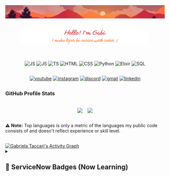 <div align="center" style="display: inline_block">
  <img align="center" src="https://github.com/GabiTaccari/GabiTaccari/blob/main/head.png"><br>
</div>

<br> 
<p align="center"><a href="https://github.com/GabiTaccari"><img width="80%" alt="Hello, I'm Gabi. I make lifes be easier with codes!" src="https://raw.githubusercontent.com/GabiTaccari/GabiTaccari/main/header-presentation.png" /></a></p>

<!-- <div align="center" style="display: inline_block">
<a href="https://github.com/GabiTaccari"><img src="https://readme-typing-svg.demolab.com?font=arial&pause=1000&color=CA8789&center=true&width=435&lines=Always+learning+new+things;Full-stack+developer;5%2B+years+of+coding+experience" alt="Typing SVG" /></a>
</div> -->

##
<div style="display: inline_block"  align="center"><br>
  
  <img align="center" alt="JS" src="https://img.shields.io/badge/PHP-777BB4?style=for-the-badge&logo=php&logoColor=white">
  <img align="center" alt="JS" src="https://img.shields.io/badge/JavaScript-F7DF1E?style=for-the-badge&logo=javascript&logoColor=black">
  <img align="center" alt="TS" src="https://img.shields.io/badge/TypeScript-007ACC?style=for-the-badge&logo=typescript&logoColor=white">
  <img align="center" alt="HTML" src="https://img.shields.io/badge/HTML5-E34F26?style=for-the-badge&logo=html5&logoColor=white">
  <img align="center" alt="CSS" src="https://img.shields.io/badge/CSS3-1572B6?style=for-the-badge&logo=css3&logoColor=white">
  <img align="center" alt="Python" src="https://img.shields.io/badge/Python-14354C?style=for-the-badge&logo=python&logoColor=white">
  <img align="center" alt="Elixir" src="https://img.shields.io/badge/Elixir-4B275F?style=for-the-badge&logo=elixir&logoColor=white">
  <img align="center" alt="SQL" src="https://img.shields.io/badge/MySQL-00000F?style=for-the-badge&logo=mysql&logoColor=white">
<!--   <img align="center" alt="Csharp" height="30" width="40" src="https://raw.githubusercontent.com/devicons/devicon/master/icons/csharp/csharp-original.svg"> -->
</div>

##

<div align="center">
  <a href="https://www.youtube.com/c/DevProTips?sub_confirmation=1">
    <img alt="youtube" title="Subscribe" src="https://img.shields.io/badge/YouTube-FF0000?style=for-the-badge&logo=youtube&logoColor=white"></a>
  
  <a href="https://www.youtube.com/c/DevProTips?sub_confirmation=1">
    <img alt="instagram" title="Follow me" src="https://img.shields.io/badge/Instagram-E4405F?style=for-the-badge&logo=instagram&logoColor=white"></a>
  
  <a href="https://www.youtube.com/c/DevProTips?sub_confirmation=1">
    <img alt="discord" title="Send me a message" src="https://img.shields.io/badge/Discord-7289DA?style=for-the-badge&logo=discord&logoColor=white"></a>
  
  <a href="https://www.youtube.com/c/DevProTips?sub_confirmation=1">
    <img alt="gmail" title="Send me an email" src="https://img.shields.io/badge/Gmail-D14836?style=for-the-badge&logo=gmail&logoColor=white"></a>
  
  <a href="https://www.youtube.com/c/DevProTips?sub_confirmation=1">
    <img alt="linkedin" title="Follow me" src="https://img.shields.io/badge/LinkedIn-0077B5?style=for-the-badge&logo=linkedin&logoColor=white"></a>
  
</div>

##

### GitHub Profile Stats

<br>
<div style="display: inline_block"  align="center">
  
  <img align="center" src="https://github-readme-stats.vercel.app/api?username=GabiTaccari&show_icons=true&theme=dracula" />
&nbsp&nbsp
  <img align="center" src="https://github-readme-stats.vercel.app/api/top-langs/?username=GabiTaccari&layout=compact" />

  
  
  
<!-- [![Anurag's GitHub stats](https://github-readme-stats.vercel.app/api?username=GabiTaccari&show_icons=true&theme=dracula)](https://github.com/anuraghazra/github-readme-stats)

[![Top Langs](https://github-readme-stats.vercel.app/api/top-langs/?username=GabiTaccari&layout=compact)](https://github.com/anuraghazra/github-readme-stats) -->
  
</div>
<br>

⚠️ <b>Note:</b> Top languages is only a metric of the languages my public code consists of and doesn't reflect experience or skill level.

<br>
 <a href="https://github.com/ashutosh00710/github-readme-activity-graph"><img alt="Gabriela Taccari's Activity Graph" src="https://github-readme-activity-graph.cyclic.app/graph/?username=GabiTaccari&bg_color=1F222E&color=F8D866&line=F85D7F&point=FFFFFF&hide_border=true" /></a>
 
 
 <details> 
  <summary><h2>📖 ServiceNow Badges (Now Learning)</h2></summary>

  <p>I'm working on it, will be available soon. </p>
</details>
